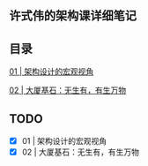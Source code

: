 ##  许式伟的架构课详细笔记

## 目录

[01 | 架构设计的宏观视角](01/README.md)

[02 | 大厦基石：无生有，有生万物](02/README.md)


## TODO

- [x] 01 | 架构设计的宏观视角
- [x] 02 | 大厦基石：无生有，有生万物
